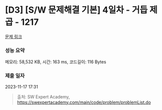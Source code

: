 # [D3] [S/W 문제해결 기본] 4일차 - 거듭 제곱 - 1217 

[문제 링크](https://swexpertacademy.com/main/code/problem/problemDetail.do?contestProbId=AV14dUIaAAUCFAYD) 

### 성능 요약

메모리: 58,532 KB, 시간: 163 ms, 코드길이: 116 Bytes

### 제출 일자

2023-11-17 17:31



> 출처: SW Expert Academy, https://swexpertacademy.com/main/code/problem/problemList.do